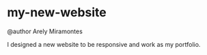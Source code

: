 # my-new-website

@author Arely Miramontes

I designed a new website to be responsive and work as my portfolio.
